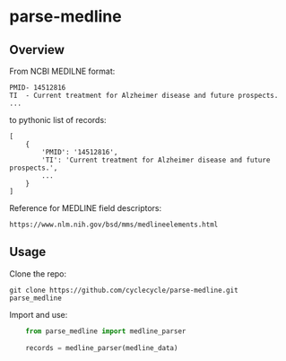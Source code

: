 # parse-medline

## Overview

From NCBI MEDILNE format:

    PMID- 14512816
    TI  - Current treatment for Alzheimer disease and future prospects.
    ...

to pythonic list of records:

    [
        {
            'PMID': '14512816',
            'TI': 'Current treatment for Alzheimer disease and future prospects.',
            ...
        }
    ]

Reference for MEDLINE field descriptors:

    https://www.nlm.nih.gov/bsd/mms/medlineelements.html

## Usage

Clone the repo:

    git clone https://github.com/cyclecycle/parse-medline.git parse_medline

Import and use:

```python
    from parse_medline import medline_parser
    
    records = medline_parser(medline_data)
```